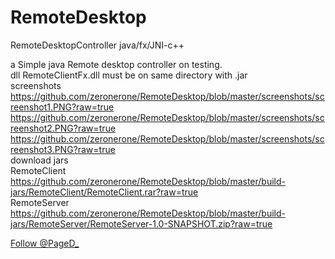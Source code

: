 # RemoteDesktop
RemoteDesktopController java/fx/JNI-c++

a Simple java Remote desktop controller 
on testing. <br>
dll RemoteClientFx.dll must be on same directory with .jar <br>
screenshots <br>
https://github.com/zeronerone/RemoteDesktop/blob/master/screenshots/screenshot1.PNG?raw=true
<br>
https://github.com/zeronerone/RemoteDesktop/blob/master/screenshots/screenshot2.PNG?raw=true
<br>
https://github.com/zeronerone/RemoteDesktop/blob/master/screenshots/screenshot3.PNG?raw=true
<br>
download jars
<br>
RemoteClient https://github.com/zeronerone/RemoteDesktop/blob/master/build-jars/RemoteClient/RemoteClient.rar?raw=true
<br>
RemoteServer https://github.com/zeronerone/RemoteDesktop/blob/master/build-jars/RemoteServer/RemoteServer-1.0-SNAPSHOT.zip?raw=true
<br>

<p>
    <a href="https://twitter.com/PageD_" class="twitter-follow-button" data-show-count="false" data-size="large">Follow @PageD_</a>
<script>!function(d,s,id){var js,fjs=d.getElementsByTagName(s)[0],p=/^http:/.test(d.location)?'http':'https';if(!d.getElementById(id)){js=d.createElement(s);js.id=id;js.src=p+'://platform.twitter.com/widgets.js';fjs.parentNode.insertBefore(js,fjs);}}(document, 'script', 'twitter-wjs');</script>    </p>
    


